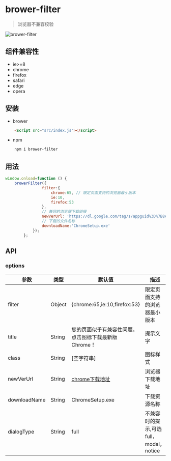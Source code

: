 # brower-filter
> 浏览器不兼容校验

![brower-filter](http://7u.isaacxu.com/brower.png)
## 组件兼容性
* ie>=8
* chrome
* firefox
* safari
* edge
* opera
## 安装
* brower
```html
    <script src="src/index.js"></script>
```
* npm
```html
    npm i brower-filter
```
## 用法
```javascript
window.onload=function () {
    browerFilter({
                filter:{
                    chrome:65, // 限定页面支持的浏览器最小版本
                    ie:10,
                    firefox:53
                },
                // 兼容的浏览器下载链接
                newVerUrl: 'https://dl.google.com/tag/s/appguid%3D%7B8A69D345-D564-463C-AFF1-A69D9E530F96%7D%26iid%3D%7B8E74F7DE-458E-65DD-EC25-16AB30074375%7D%26lang%3Dzh-CN%26browser%3D4%26usagestats%3D1%26appname%3DGoogle%2520Chrome%26needsadmin%3Dprefers%26ap%3Dx64-stable-statsdef_1%26installdataindex%3Dempty/update2/installers/ChromeSetup.exe',
                // 下载的文件名称
                downloadName:'ChromeSetup.exe'
            });
        };
```
## API
### options
|  参数   | 类型  |  默认值  |  描述  |
|  ----  | ----  | ----  | ----  |
| filter  | Object | {chrome:65,ie:10,firefox:53} |限定页面支持的浏览器最小版本|
| title  | String | 您的页面似乎有兼容性问题，点击图标下载最新版Chrome！ |提示文字|
| class  | String | [空字符串] |图标样式|
| newVerUrl  | String | [chrome下载地址](https://dl.google.com/tag/s/appguid%3D%7B8A69D345-D564-463C-AFF1-A69D9E530F96%7D%26iid%3D%7B8E74F7DE-458E-65DD-EC25-16AB30074375%7D%26lang%3Dzh-CN%26browser%3D4%26usagestats%3D1%26appname%3DGoogle%2520Chrome%26needsadmin%3Dprefers%26ap%3Dx64-stable-statsdef_1%26installdataindex%3Dempty/update2/installers/ChromeSetup.exe) |浏览器下载地址|
| downloadName  | String | ChromeSetup.exe |下载资源名称|
|dialogType|String| full | 不兼容时的提示,可选full，modal，notice |
